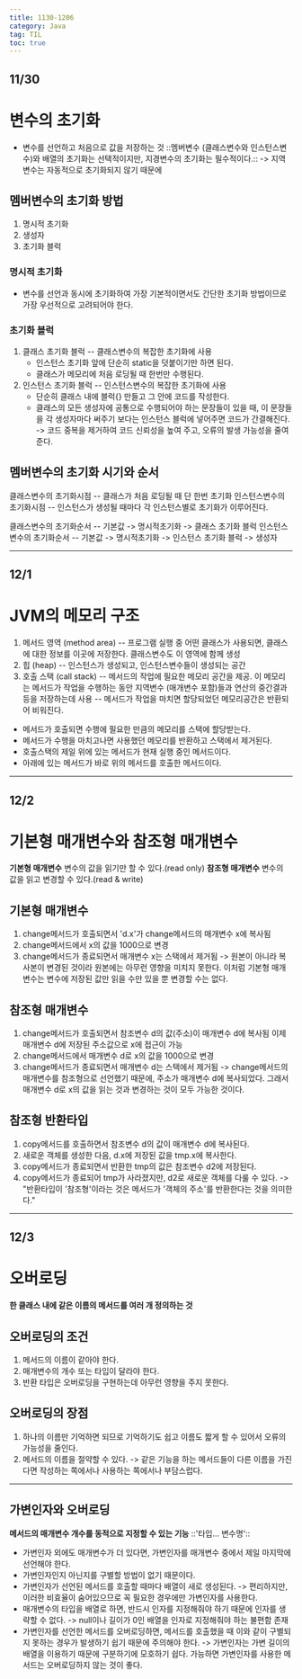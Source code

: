 ```yaml
---
title: 1130-1206
category: Java
tag: TIL
toc: true
---
```


## 11/30
# 변수의 초기화
 * 변수를 선언하고 처음으로 값을 저장하는 것
::멤버변수 (클래스변수와 인스턴스변수)와 배열의 초기화는 선택적이지만, 지경변수의 초기화는 필수적이다.::
-> 지역변수는 자동적으로 초기화되지 않기 때문에

## 멤버변수의 초기화 방법
1. 명시적 초기화
2. 생성자
3. 초기화 블럭

### 명시적 초기화
* 변수를 선언과 동시에 초기화하여 가장 기본적이면서도 간단한 초기화 방법이므로 가장 우선적으로 고려되어야 한다.

### 초기화 블럭
1. 클래스 초기화 블럭 -- 클래스변수의 복잡한 초기화에 사용
	* 인스턴스  초기화 앞에 단순히 static을 덧붙이기만 하면 된다.
	* 클래스가 메모리에 처음 로딩될 때 한번만 수행된다.
2. 인스턴스 초기화 블럭 -- 인스턴스변수의 복잡한 초기화에 사용
	* 단순히 클래스 내에 블럭{} 만들고 그 안에 코드를 작성한다.
	* 클래스의 모든 생성자에 공통으로 수행되어야 하는 문장들이 있을 때, 이 문장들을 각 생성자마다 써주기 보다는 인스턴스 블럭에 넣어주면 코드가 간결해진다.
-> 코드 중복을 제거하여 코드 신뢰성을 높여 주고, 오류의 발생 가능성을 줄여준다.

## 멤버변수의 초기화 시기와 순서
클래스변수의 초기화시점 -- 클래스가 처음 로딩될 때 단 한번 초기화
인스턴스변수의 초기화시점 -- 인스턴스가 생성될 때마다 각 인스턴스별로 초기화가 이루어진다.

클래스변수의 초기화순서 -- 기본값 -> 명시적초기화 -> 클래스 초기화 블럭
인스턴스변수의 초기화순서 -- 기본값 -> 명시적초기화 -> 인스턴스 초기화 블럭 -> 생성자

---
## 12/1
# JVM의 메모리 구조
1. 메서드 영역 (method area)
-- 프로그램 실행 중 어떤 클래스가 사용되면, 클래스에 대한 정보를 이곳에 저장한다. 클래스변수도 이 영역에 함께 생성
2. 힙 (heap)
-- 인스턴스가 생성되고, 인스턴스변수들이 생성되는 공간
3. 호출 스택 (call stack)
-- 메서드의 작업에 필요한 메모리 공간을 제공. 이 메모리는 메서드가 작업을 수행하는 동안 지역변수 (매개변수 포함)들과 연산의 중간결과 등을 저장하는데 사용
-- 메서드가 작업을 마치면 할당되었던 메모리공간은 반환되어 비워진다.


* 메서드가 호출되면 수행에 필요한 만큼의 메모리를 스택에 할당받는다.
* 메서드가 수행을 마치고나면 사용했던 메모리를 반환하고 스택에서 제거된다.
* 호출스택의 제일 위에 있는 메서드가 현재 실행 중인 메서드이다.
* 아래에 있는 메서드가 바로 위의 메서드를 호출한 메서드이다.

---
## 12/2
# 기본형 매개변수와 참조형 매개변수
**기본형 매개변수**	변수의 값을 읽기만 할 수 있다.(read only)
**참조형 매개변수**	변수의 값을 읽고 변경할 수 있다.(read & write)

## 기본형 매개변수
1. change메서드가 호출되면서 'd.x'가 change메서드의 매개변수 x에 복사됨
2. change메서드에서 x의 값을 1000으로 변경
3. change메서드가 종료되면서 매개변수 x는 스택에서 제거됨
-> 원본이 아니라 복사본이 변경된 것이라 원본에는 아무런 영향을 미치지 못한다.
    이처럼 기본형 매개변수는 변수에 저장된 값만 읽을 수만 있을 뿐 변경할 수는 없다.

## 참조형 매개변수
1. change메서드가 호출되면서 참조변수 d의 값(주소)이 매개변수 d에 복사됨
이제 매개변수 d에 저장된 주소값으로 x에 접근이 가능
2. change메서드에서 매개변수 d로 x의 값을 1000으로 변경
3. change메서드가 종료되면서 매개변수 d는 스택에서 제거됨
->  change메서드의 매개변수를 참조형으로 선언했기 때문에, 주소가 매개변수 d에 복사되었다.
     그래서 매개변수 d로 x의 값을 읽는 것과 변경하는 것이 모두 가능한 것이다.

## 참조형 반환타입
1. copy메서드를 호출하면서 참조변수 d의 값이 매개변수 d에 복사된다.
2. 새로운 객체를 생성한 다음, d.x에 저장된 값을 tmp.x에 복사한다.
3. copy메서드가 종료되면서 반환한 tmp의 값은 참조변수 d2에 저장된다.
4. copy메서드가 종료되어 tmp가 사라졌지만, d2로 새로운 객체를 다룰 수 있다.
-> "반환타입이 '참조형'이라는 것은 메서드가 '객체의 주소'를 반환한다는 것을 의미한다."

---
## 12/3
# 오버로딩
**한 클래스 내에 같은 이름의 메서드를 여러 개 정의하는 것**

## 오버로딩의 조건
1. 메서드의 이름이 같아야 한다.
2. 매개변수의 개수 또는 타입이 달라야 한다.
3. 반환 타입은 오버로딩을 구현하는데 아무런 영향을 주지 못한다.

## 오버로딩의 장점
1. 하나의 이름만 기억하면 되므로 기억하기도 쉽고 이름도 짧게 할 수 있어서 오류의 가능성을 줄인다.
2. 메서드의 이름을 절약할 수 있다.
-> 같은 기능을 하는 메서드들이 다른 이름을 가진다면 작성하는 쪽에서나 사용하는 쪽에서나 부담스럽다.

---

## 가변인자와 오버로딩
**메서드의 매개변수 개수를 동적으로 지정할 수 있는 기능**
 ::'타입... 변수명'::
* 가변인자 외에도 매개변수가 더 있다면, 가변인자를 매개변수 중에서 제일 마지막에 선언해야 한다.
* 가변인자인지 아닌지를 구별할 방법이 없기 때문이다.
* 가변인자가 선언된 메서드를 호출할 때마다 배열이 새로 생성된다.
-> 편리하지만, 이러한 비효율이 숨어있으므로 꼭 필요한 경우에만 가변인자를 사용한다.
* 매개변수의 타입을 배열로 하면, 반드시 인자를 지정해줘야 하기 때문에 인자를 생략할 수 없다.
-> null이나 길이가 0인 배열을 인자로 지정해줘야 하는 불편함 존재
* 가변인자를 선언한 메서드를 오버로딩하면, 메서드를 호출했을 때 이와 같이 구별되지 못하는 경우가 발생하기 쉽기 때문에 주의해야 한다.
-> 가변인자는 가변 길이의 배열을 이용하기 때문에 구분하기에 모호하기 쉽다. 가능하면 가변인자를 사용한 메서드는 오버로딩하지 않는 것이 좋다.